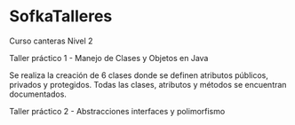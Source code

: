 # SofkaTalleres
Curso canteras Nivel 2

Taller práctico 1 - Manejo de Clases y Objetos en Java

Se realiza la creación de 6 clases donde se definen atributos públicos, privados y protegidos.
Todas las clases, atributos y métodos se encuentran documentados.

Taller práctico 2 - Abstracciones interfaces y polimorfismo
